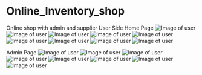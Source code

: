 # Online_Inventory_shop

Online shop with admin and supplier
User Side Home Page
![Image of user](<https://github.com/nikhilkeshava/Online_Inventory_shop/blob/master/screenshots/Screenshot%20(470).png>)
![Image of user](<https://github.com/nikhilkeshava/Online_Inventory_shop/blob/master/screenshots/Screenshot%20(471).png>)
![Image of user](<https://github.com/nikhilkeshava/Online_Inventory_shop/blob/master/screenshots/Screenshot%20(472).png>)
![Image of user](<https://github.com/nikhilkeshava/Online_Inventory_shop/blob/master/screenshots/Screenshot%20(473).png>)
![Image of user](<https://github.com/nikhilkeshava/Online_Inventory_shop/blob/master/screenshots/Screenshot%20(474).png>)
![Image of user](<https://github.com/nikhilkeshava/Online_Inventory_shop/blob/master/screenshots/Screenshot%20(475).png>)
![Image of user](<https://github.com/nikhilkeshava/Online_Inventory_shop/blob/master/screenshots/Screenshot%20(476).png>)
![Image of user](<https://github.com/nikhilkeshava/Online_Inventory_shop/blob/master/screenshots/Screenshot%20(477).png>)
![Image of user](<https://github.com/nikhilkeshava/Online_Inventory_shop/blob/master/screenshots/Screenshot%20(478).png>)

Admin Page
![Image of user](<https://github.com/nikhilkeshava/Online_Inventory_shop/blob/master/screenshots/Screenshot%20(479).png>)
![Image of user](<https://github.com/nikhilkeshava/Online_Inventory_shop/blob/master/screenshots/Screenshot%20(480).png>)
![Image of user](<https://github.com/nikhilkeshava/Online_Inventory_shop/blob/master/screenshots/Screenshot%20(481).png>)
![Image of user](<https://github.com/nikhilkeshava/Online_Inventory_shop/blob/master/screenshots/Screenshot%20(482).png>)
![Image of user](<https://github.com/nikhilkeshava/Online_Inventory_shop/blob/master/screenshots/Screenshot%20(483).png>)
![Image of user](<https://github.com/nikhilkeshava/Online_Inventory_shop/blob/master/screenshots/Screenshot%20(484).png>)
![Image of user](<https://github.com/nikhilkeshava/Online_Inventory_shop/blob/master/screenshots/Screenshot%20(485).png>)
![Image of user](<https://github.com/nikhilkeshava/Online_Inventory_shop/blob/master/screenshots/Screenshot%20(486).png>)
